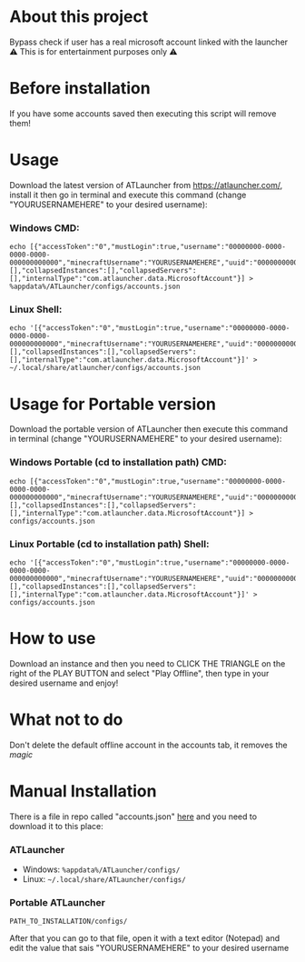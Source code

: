 # About this project
Bypass check if user has a real microsoft account linked with the launcher<br>
⚠️ This is for entertainment purposes only ⚠️

# Before installation
If you have some accounts saved then executing this script will remove them!<br>

# Usage
Download the latest version of ATLauncher from https://atlauncher.com/, install it then go in terminal and execute this command (change "YOURUSERNAMEHERE" to your desired username):
### Windows CMD:
```
echo [{"accessToken":"0","mustLogin":true,"username":"00000000-0000-0000-0000-000000000000","minecraftUsername":"YOURUSERNAMEHERE","uuid":"00000000000000000000000000000000","collapsedPacks":[],"collapsedInstances":[],"collapsedServers":[],"internalType":"com.atlauncher.data.MicrosoftAccount"}] > %appdata%/ATLauncher/configs/accounts.json
```
### Linux Shell:
```
echo '[{"accessToken":"0","mustLogin":true,"username":"00000000-0000-0000-0000-000000000000","minecraftUsername":"YOURUSERNAMEHERE","uuid":"00000000000000000000000000000000","collapsedPacks":[],"collapsedInstances":[],"collapsedServers":[],"internalType":"com.atlauncher.data.MicrosoftAccount"}]' > ~/.local/share/atlauncher/configs/accounts.json
```

# Usage for Portable version
Download the portable version of ATLauncher then execute this command in terminal (change "YOURUSERNAMEHERE" to your desired username):
### Windows Portable (cd to installation path) CMD:
```
echo [{"accessToken":"0","mustLogin":true,"username":"00000000-0000-0000-0000-000000000000","minecraftUsername":"YOURUSERNAMEHERE","uuid":"00000000000000000000000000000000","collapsedPacks":[],"collapsedInstances":[],"collapsedServers":[],"internalType":"com.atlauncher.data.MicrosoftAccount"}] > configs/accounts.json
```
### Linux Portable (cd to installation path) Shell:
```
echo '[{"accessToken":"0","mustLogin":true,"username":"00000000-0000-0000-0000-000000000000","minecraftUsername":"YOURUSERNAMEHERE","uuid":"00000000000000000000000000000000","collapsedPacks":[],"collapsedInstances":[],"collapsedServers":[],"internalType":"com.atlauncher.data.MicrosoftAccount"}]' > configs/accounts.json
```
# How to use
Download an instance and then you need to CLICK THE TRIANGLE on the right of the PLAY BUTTON and select "Play Offline", then type in your desired username and enjoy!

# What not to do
Don't delete the default offline account in the accounts tab, it removes the *magic*

# Manual Installation
There is a file in repo called "accounts.json" [here](https://raw.githubusercontent.com/antunnitraj/ATLauncher-Offline-Bypass/main/accounts.json) and you need to download it to this place:
### ATLauncher
* Windows: `%appdata%/ATLauncher/configs/`
* Linux: `~/.local/share/ATLauncher/configs/`

### Portable ATLauncher
`PATH_TO_INSTALLATION/configs/`

After that you can go to that file, open it with a text editor (Notepad) and edit the value that sais "YOURUSERNAMEHERE" to your desired username

